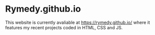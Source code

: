 # Rymedy.github.io
This website is currently avaliable at https://rymedy.github.io/ where it features my recent projects coded in HTML, CSS and JS.
